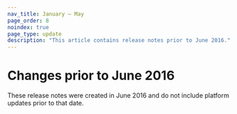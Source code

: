 ```yaml
---
nav_title: January — May
page_order: 8
noindex: true
page_type: update
description: "This article contains release notes prior to June 2016."
---
```


# Changes prior to June 2016

These release notes were created in June 2016 and do not include platform updates prior to that date.
